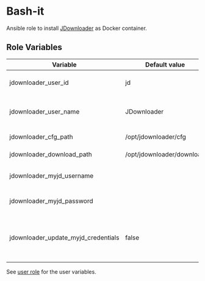 # Bash-it

Ansible role to install [JDownloader](https://my.jdownloader.org/) as Docker container.

## Role Variables

| Variable                            | Default value             | Description                                                  |
| ----------------------------------- | ------------------------- | ------------------------------------------------------------ |
| jdownloader_user_id                 | jd                        | User to run the container with                               |
| jdownloader_user_name               | JDownloader               | Username to run the container with                           |
| jdownloader_cfg_path                | /opt/jdownloader/cfg      | Configuration directory                                      |
| jdownloader_download_path           | /opt/jdownloader/download | Download directory                                           |
| jdownloader_myjd_username           |                           | Username for My JDownloader                                  |
| jdownloader_myjd_password           |                           | Password for My JDownloader                                  |
| jdownloader_update_myjd_credentials | false                     | Defines if the My JDownloader credentials have to be updated |

See [user role](../user/README.md) for the user variables.
